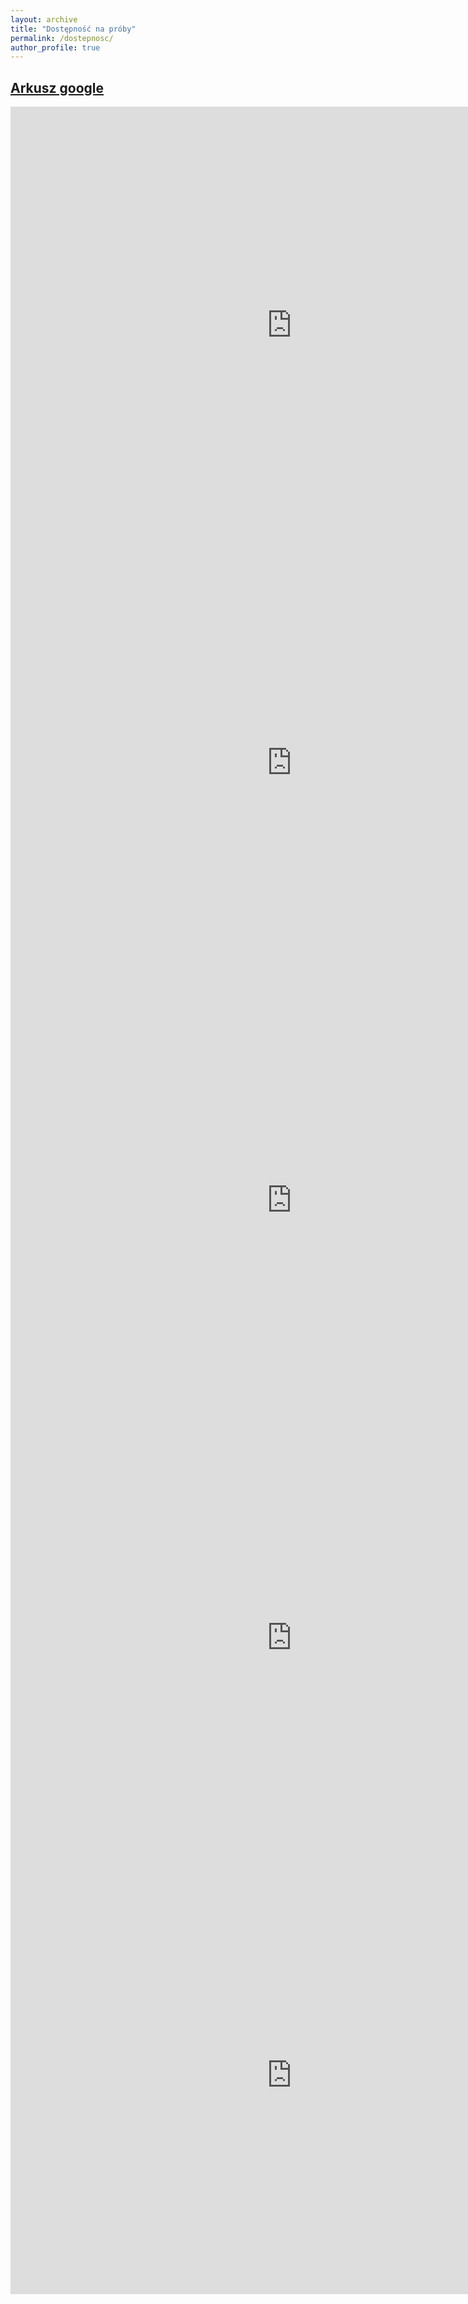 ```yaml
---
layout: archive
title: "Dostępność na próby"
permalink: /dostepnosc/
author_profile: true
---
```


## [Arkusz google](https://docs.google.com/spreadsheets/d/1DguyWk5O1XiM00rNuJRPKkdf3mxyYfS1XYG4kZTm6Tw)

<iframe height="700" 
        width="900"
        frameborder="0"
        src="https://docs.google.com/spreadsheets/d/e/2PACX-1vQqGGd4C0Du5DSr0H_rUMCd5Vvg8pNiW2ZiSjdcaVANHXmQd7xvORhvoCFtK0hQIQHpu8-Xu2QtubJg/pubhtml?gid=0&amp;single=true&amp;widget=false&amp;headers=false&chrome=false">
</iframe>

<iframe height="700" 
        width="900"
        frameborder="0"
        src="https://docs.google.com/spreadsheets/d/e/2PACX-1vQqGGd4C0Du5DSr0H_rUMCd5Vvg8pNiW2ZiSjdcaVANHXmQd7xvORhvoCFtK0hQIQHpu8-Xu2QtubJg/pubhtml?gid=1781695962&amp;single=true&amp;widget=true&amp;headers=false&chrome=false">
</iframe>

<iframe height="700" 
        width="900"
        frameborder="0"
        src="https://docs.google.com/spreadsheets/d/e/2PACX-1vQqGGd4C0Du5DSr0H_rUMCd5Vvg8pNiW2ZiSjdcaVANHXmQd7xvORhvoCFtK0hQIQHpu8-Xu2QtubJg/pubhtml?gid=1961389819&amp;single=true&amp;widget=true&amp;headers=false&chrome=false">
</iframe>

<iframe height="700" 
        width="900"
        frameborder="0"
        src="https://docs.google.com/spreadsheets/d/e/2PACX-1vQqGGd4C0Du5DSr0H_rUMCd5Vvg8pNiW2ZiSjdcaVANHXmQd7xvORhvoCFtK0hQIQHpu8-Xu2QtubJg/pubhtml?gid=713203048&amp;single=true&amp;widget=false&amp;headers=false&chrome=false">
</iframe>

<iframe height="700" 
        width="900"
        frameborder="0"
        src="https://docs.google.com/spreadsheets/d/e/2PACX-1vQqGGd4C0Du5DSr0H_rUMCd5Vvg8pNiW2ZiSjdcaVANHXmQd7xvORhvoCFtK0hQIQHpu8-Xu2QtubJg/pubhtml?gid=535511682&amp;single=true&amp;widget=false&amp;headers=false&chrome=false">
</iframe>